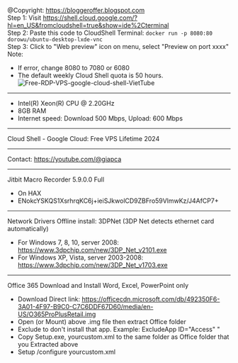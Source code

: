 @Copyright: https://bloggeroffer.blogspot.com<br>
Step 1: Visit https://shell.cloud.google.com/?hl=en_US&fromcloudshell=true&show=ide%2Cterminal<br>
Step 2: Paste this code to CloudShell Terminal: `docker run -p 8080:80 dorowu/ubuntu-desktop-lxde-vnc`<br>
Step 3: Click to "Web preview" icon on menu, select "Preview on port xxxx"<br>
Note: 
* If error, change 8080 to 7080 or 6080<br>
* The default weekly Cloud Shell quota is 50 hours.<br>
![Free-RDP-VPS-google-cloud-shell-VietTube](https://github.com/user-attachments/assets/66439255-5b6f-4baf-a49a-7907ab91bf02)
***
* Intel(R) Xeon(R) CPU @ 2.20GHz
* 8GB RAM
* Internet speed: Download 500 Mbps, Upload: 600 Mbps
***
Cloud Shell - Google Cloud: Free VPS Lifetime 2024
***
Contact: https://youtube.com/@giapca
***
Jitbit Macro Recorder 5.9.0.0 Full<br>
* On HAX<br>
* ENokcYSKQS1XsrhrqKC6j+ieiSJkwolCD9ZBFro59VlmwKz/J4AfCP7+
***
Network Drivers Offline install: 3DPNet (3DP Net detects ethernet card automatically)<br>
* For Windows 7, 8, 10, server 2008: https://www.3dpchip.com/new/3DP_Net_v2101.exe<br>
* For Windows XP, Vista, server 2003-2008: https://www.3dpchip.com/new/3DP_Net_v1703.exe<br>
***
Office 365 Download and Install Word, Excel, PowerPoint only<br>
* Download Direct link: https://officecdn.microsoft.com/db/492350F6-3A01-4F97-B9C0-C7C6DDF67D60/media/en-US/O365ProPlusRetail.img<br>
* Open (or Mount) above .img file then extract Office folder<br>
* Exclude to don't install that app. Example: ExcludeApp ID="Access" "<br>
* Copy Setup.exe, yourcustom.xml to the same folder as Office folder that you Extracted above<br>
* Setup /configure yourcustom.xml
  
